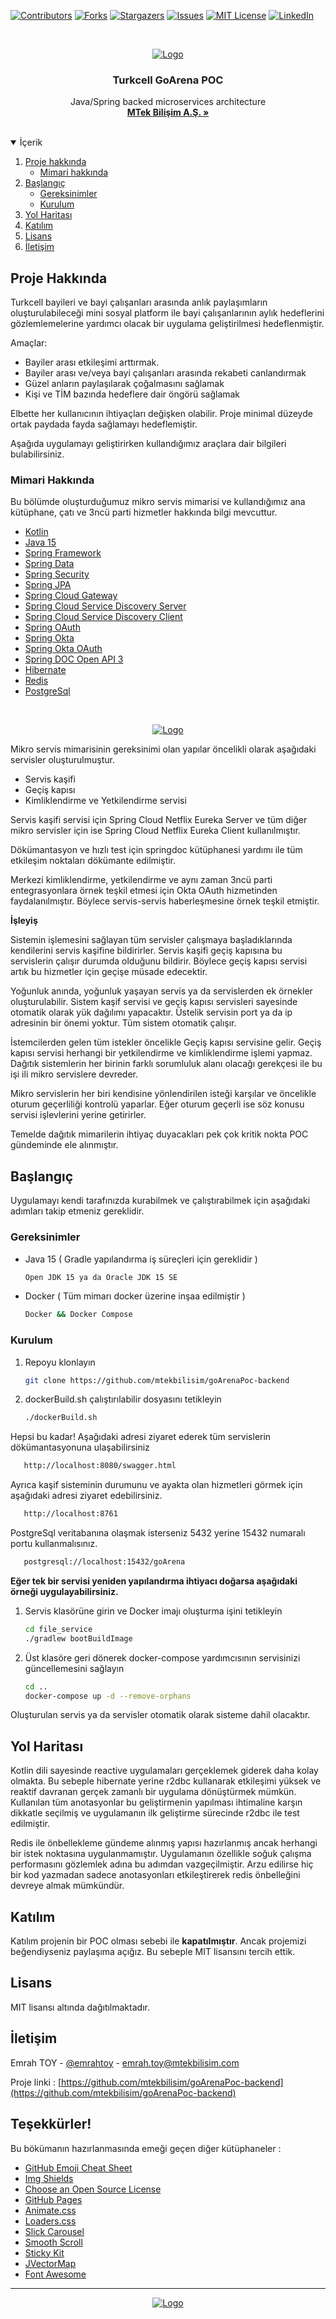 <!--
*** Thanks for checking out the Best-README-Template. If you have a suggestion
*** that would make this better, please fork the repo and create a pull request
*** or simply open an issue with the tag "enhancement".
*** Thanks again! Now go create something AMAZING! :D
-->



<!-- PROJECT SHIELDS -->
<!--
*** I'm using markdown "reference style" links for readability.
*** Reference links are enclosed in brackets [ ] instead of parentheses ( ).
*** See the bottom of this document for the declaration of the reference variables
*** for contributors-url, forks-url, etc. This is an optional, concise syntax you may use.
*** https://www.markdownguide.org/basic-syntax/#reference-style-links
-->
[![Contributors][contributors-shield]][contributors-url]
[![Forks][forks-shield]][forks-url]
[![Stargazers][stars-shield]][stars-url]
[![Issues][issues-shield]][issues-url]
[![MIT License][license-shield]][license-url]
[![LinkedIn][linkedin-shield]][linkedin-url]



<!-- PROJECT LOGO -->
<br />
<p align="center">
  <a href="https://github.com/mtekbilisim">
    <img src="https://www.cioupdate.com.tr/wp-content/uploads/2020/06/poc.jpg" alt="Logo">
  </a>

<h3 align="center">Turkcell GoArena POC</h3>

  <p align="center">
    Java/Spring backed microservices architecture
    <br />
    <a href="http://www.mtekbilisim.com"><strong>MTek Bilişim A.Ş. »</strong></a>
    <br />
    <br />
  </p>
</p>



<!-- TABLE OF CONTENTS -->
<details open="open">
  <summary>İçerik</summary>
  <ol>
    <li>
      <a href="#about-the-project">Proje hakkında</a>
      <ul>
        <li><a href="#built-with">Mimari hakkında</a></li>
      </ul>
    </li>
    <li>
      <a href="#getting-started">Başlangıç</a>
      <ul>
        <li><a href="#prerequisites">Gereksinimler</a></li>
        <li><a href="#installation">Kurulum</a></li>
      </ul>
    </li>
    <li><a href="#roadmap">Yol Haritası</a></li>
    <li><a href="#contributing">Katılım</a></li>
    <li><a href="#license">Lisans</a></li>
    <li><a href="#contact">İletişim</a></li>
  </ol>
</details>



<!-- ABOUT THE PROJECT -->
## Proje Hakkında

Turkcell bayileri ve bayi çalışanları arasında anlık paylaşımların oluşturulabileceği mini sosyal platform ile
bayi çalışanlarının aylık hedeflerini gözlemlemelerine yardımcı olacak bir uygulama geliştirilmesi hedeflenmiştir. 

Amaçlar:
* Bayiler arası etkileşimi arttırmak.
* Bayiler arası ve/veya bayi çalışanları arasında rekabeti canlandırmak
* Güzel anların paylaşılarak çoğalmasını sağlamak
* Kişi ve TİM bazında hedeflere dair öngörü sağlamak

Elbette her kullanıcının ihtiyaçları değişken olabilir. Proje minimal düzeyde ortak paydada fayda sağlamayı hedeflemiştir.

Aşağıda uygulamayı geliştirirken kullandığımız araçlara dair bilgileri bulabilirsiniz.

### Mimari Hakkında

Bu bölümde oluşturduğumuz mikro servis mimarisi ve kullandığımız ana kütüphane, çatı ve 3ncü parti hizmetler hakkında bilgi mevcuttur.

* [Kotlin](https://kotlinlang.org/)
* [Java 15](https://www.oracle.com/tr/java/technologies/javase-jdk15-downloads.html)
* [Spring Framework](https://spring.io/)
* [Spring Data](https://spring.io/)
* [Spring Security](https://spring.io/)
* [Spring JPA](https://spring.io/)
* [Spring Cloud Gateway](https://spring.io/)
* [Spring Cloud Service Discovery Server](https://spring.io/)
* [Spring Cloud Service Discovery Client](https://spring.io/)
* [Spring OAuth](https://spring.io/)
* [Spring Okta](https://www.okta.com/)
* [Spring Okta OAuth](https://www.okta.com/)
* [Spring DOC Open API 3](https://springdoc.org/)
* [Hibernate](https://hibernate.org/)
* [Redis](https://redis.io/)
* [PostgreSql](https://www.postgresql.org/)

<br />
<p align="center">
  <a href="https://github.com/mtekbilisim">
    <img src="https://hmp.me/dkeb" alt="Logo">
  </a>
</p>

Mikro servis mimarisinin gereksinimi olan yapılar öncelikli olarak aşağıdaki servisler oluşturulmuştur.
* Servis kaşifi
* Geçiş kapısı
* Kimliklendirme ve Yetkilendirme servisi

Servis kaşifi servisi için Spring Cloud Netflix Eureka Server ve tüm diğer mikro servisler için ise Spring Cloud Netflix Eureka Client
kullanılmıştır.

Dökümantasyon ve hızlı test için springdoc kütüphanesi yardımı ile tüm etkileşim noktaları dökümante edilmiştir.

Merkezi kimliklendirme, yetkilendirme ve aynı zaman 3ncü parti entegrasyonlara örnek teşkil etmesi için Okta OAuth hizmetinden faydalanılmıştır.
Böylece servis-servis haberleşmesine örnek teşkil etmiştir.

**İşleyiş**

Sistemin işlemesini sağlayan tüm servisler çalışmaya başladıklarında kendilerini servis kaşifine bildirirler.
Servis kaşifi geçiş kapısına bu servislerin çalışır durumda olduğunu bildirir. Böylece geçiş kapısı servisi artık bu hizmetler için geçişe müsade edecektir.

Yoğunluk anında, yoğunluk yaşayan servis ya da servislerden ek örnekler oluşturulabilir. Sistem kaşif servisi ve geçiş kapısı servisleri sayesinde
otomatik olarak yük dağılımı yapacaktır. Üstelik servisin port ya da ip adresinin bir önemi yoktur. Tüm sistem otomatik çalışır.

İstemcilerden gelen tüm istekler öncelikle Geçiş kapısı servisine gelir. Geçiş kapısı servisi herhangi bir yetkilendirme 
ve kimliklendirme işlemi yapmaz. Dağıtık sistemlerin her birinin farklı sorumluluk alanı olacağı gerekçesi ile bu işi ili mikro servislere devreder.

Mikro servislerin her biri kendisine yönlendirilen isteği karşılar ve öncelikle oturum geçerliliği kontrolü yaparlar.
Eğer oturum geçerli ise söz konusu servisi işlevlerini yerine getirirler.

Temelde dağıtık mimarilerin ihtiyaç duyacakları pek çok kritik nokta POC gündeminde ele alınmıştır.

<!-- GETTING STARTED -->
## Başlangıç

Uygulamayı kendi tarafınızda kurabilmek ve çalıştırabilmek için aşağıdaki adımları takip etmeniz gereklidir.

### Gereksinimler

* Java 15 ( Gradle yapılandırma iş süreçleri için gereklidir )
  ```sh
  Open JDK 15 ya da Oracle JDK 15 SE
  ```
* Docker ( Tüm mimarı docker üzerine inşaa edilmiştir )
  ```sh
  Docker && Docker Compose
  ```
### Kurulum

1. Repoyu klonlayın
   ```sh
   git clone https://github.com/mtekbilisim/goArenaPoc-backend
   ```
2. dockerBuild.sh çalıştırılabilir dosyasını tetikleyin 
   ```sh
   ./dockerBuild.sh
   ```
Hepsi bu kadar! Aşağıdaki adresi ziyaret ederek tüm servislerin dökümantasyonuna ulaşabilirsiniz

```sh
   http://localhost:8080/swagger.html
   ```
Ayrıca kaşif sisteminin durumunu ve ayakta olan hizmetleri görmek için aşağıdaki adresi ziyaret edebilirsiniz.
```sh
   http://localhost:8761
   ```
PostgreSql veritabanına olaşmak isterseniz 5432 yerine 15432 numaralı portu kullanmalısınız.
```sh
   postgresql://localhost:15432/goArena
   ```

**Eğer tek bir servisi yeniden yapılandırma ihtiyacı doğarsa aşağıdaki örneği uygulayabilirsiniz.**

1. Servis klasörüne girin ve Docker imajı oluşturma işini tetikleyin
   ```sh
   cd file_service 
   ./gradlew bootBuildImage
   ```
2. Üst klasöre geri dönerek docker-compose yardımcısının servisinizi güncellemesini sağlayın

   ```sh
   cd .. 
   docker-compose up -d --remove-orphans
   ```

Oluşturulan servis ya da servisler otomatik olarak sisteme dahil olacaktır.

<!-- ROADMAP -->
## Yol Haritası

Kotlin dili sayesinde reactive uygulamaları gerçeklemek giderek daha kolay olmakta. Bu sebeple hibernate yerine r2dbc kullanarak
etkileşimi yüksek ve reaktif davranan gerçek zamanlı bir uygulama dönüştürmek mümkün. Kullanılan tüm anotasyonlar bu geliştirmenin
yapılması ihtimaline karşın dikkatle seçilmiş ve uygulamanın ilk geliştirme sürecinde r2dbc ile test edilmiştir.

Redis ile önbellekleme gündeme alınmış yapısı hazırlanmış ancak herhangi bir istek noktasına uygulanmamıştır.
Uygulamanın özellikle soğuk çalışma performasını gözlemlek adına bu adımdan vazgeçilmiştir. Arzu edilirse
hiç bir kod yazmadan sadece anotasyonları etkileştirerek redis önbelleğini devreye almak mümkündür.



<!-- CONTRIBUTING -->
## Katılım

Katılım projenin bir POC olması sebebi ile **kapatılmıştır**. Ancak projemizi beğendiyseniz paylaşıma açığız. Bu sebeple MIT lisansını tercih ettik.

<!-- LICENSE -->
## Lisans

MIT lisansı altında dağıtılmaktadır.



<!-- CONTACT -->
## İletişim

Emrah TOY - [@emrahtoy](https://instagram.com/emrahtoy) - emrah.toy@mtekbilisim.com

Proje linki : [https://github.com/mtekbilisim/goArenaPoc-backend](https://github.com/mtekbilisim/goArenaPoc-backend)



<!-- ACKNOWLEDGEMENTS -->
## Teşekkürler!
Bu bökümanın hazırlanmasında emeği geçen diğer kütüphaneler : 
* [GitHub Emoji Cheat Sheet](https://www.webpagefx.com/tools/emoji-cheat-sheet)
* [Img Shields](https://shields.io)
* [Choose an Open Source License](https://choosealicense.com)
* [GitHub Pages](https://pages.github.com)
* [Animate.css](https://daneden.github.io/animate.css)
* [Loaders.css](https://connoratherton.com/loaders)
* [Slick Carousel](https://kenwheeler.github.io/slick)
* [Smooth Scroll](https://github.com/cferdinandi/smooth-scroll)
* [Sticky Kit](http://leafo.net/sticky-kit)
* [JVectorMap](http://jvectormap.com)
* [Font Awesome](https://fontawesome.com)





<!-- MARKDOWN LINKS & IMAGES -->
<!-- https://www.markdownguide.org/basic-syntax/#reference-style-links -->
[contributors-shield]: https://img.shields.io/github/contributors/othneildrew/Best-README-Template.svg?style=for-the-badge
[contributors-url]: https://github.com/othneildrew/Best-README-Template/graphs/contributors
[forks-shield]: https://img.shields.io/github/forks/othneildrew/Best-README-Template.svg?style=for-the-badge
[forks-url]: https://github.com/othneildrew/Best-README-Template/network/members
[stars-shield]: https://img.shields.io/github/stars/othneildrew/Best-README-Template.svg?style=for-the-badge
[stars-url]: https://github.com/othneildrew/Best-README-Template/stargazers
[issues-shield]: https://img.shields.io/github/issues/othneildrew/Best-README-Template.svg?style=for-the-badge
[issues-url]: https://github.com/othneildrew/Best-README-Template/issues
[license-shield]: https://img.shields.io/github/license/othneildrew/Best-README-Template.svg?style=for-the-badge
[license-url]: https://github.com/othneildrew/Best-README-Template/blob/master/LICENSE.txt
[linkedin-shield]: https://img.shields.io/badge/-LinkedIn-black.svg?style=for-the-badge&logo=linkedin&colorB=555
[linkedin-url]: https://linkedin.com/in/othneildrew
[product-screenshot]: images/screenshot.png

-------------
<p align="center">
  <a href="http://www.mtekbilisim.com/">
    <img src="http://www.mtekbilisim.com/img/logo.png" alt="Logo">
  </a>
</p>
